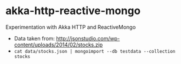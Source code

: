 # akka-http-reactive-mongo
Experimentation with Akka HTTP and ReactiveMongo

* Data taken from: http://jsonstudio.com/wp-content/uploads/2014/02/stocks.zip
* ```cat data/stocks.json | mongoimport --db testdata --collection stocks```
